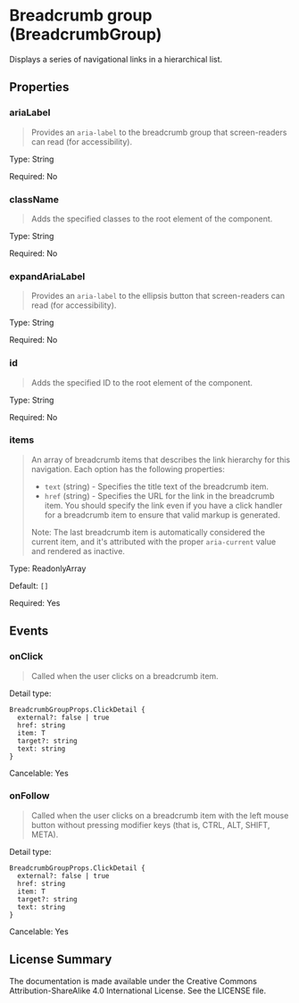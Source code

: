 # Breadcrumb group (BreadcrumbGroup)

Displays a series of navigational links in a hierarchical list.



## Properties



### ariaLabel

> Provides an `aria-label` to the breadcrumb group that screen-readers can read (for accessibility).

Type: String

Required: No


### className

> Adds the specified classes to the root element of the component.

Type: String

Required: No


### expandAriaLabel

> Provides an `aria-label` to the ellipsis button that screen-readers can read (for accessibility).

Type: String

Required: No


### id

> Adds the specified ID to the root element of the component.

Type: String

Required: No


### items

> An array of breadcrumb items that describes the link hierarchy for this navigation.
> Each option has the following properties:
> * `text` (string) - Specifies the title text of the breadcrumb item.
> * `href` (string) - Specifies the URL for the link in the breadcrumb item.
> You should specify the link even if you have a click handler for a breadcrumb item
> to ensure that valid markup is generated.
> 
> Note: The last breadcrumb item is automatically considered the current item, and it's
> attributed with the proper `aria-current` value and rendered as inactive.
> 

Type: ReadonlyArray<T>

Default: `[]`

Required: Yes







## Events



### onClick

> Called when the user clicks on a breadcrumb item.

Detail type: 
```
BreadcrumbGroupProps.ClickDetail {
  external?: false | true
  href: string
  item: T
  target?: string
  text: string
}
```

Cancelable: Yes



### onFollow

> Called when the user clicks on a breadcrumb item with the left mouse button
> without pressing modifier keys (that is, CTRL, ALT, SHIFT, META).

Detail type: 
```
BreadcrumbGroupProps.ClickDetail {
  external?: false | true
  href: string
  item: T
  target?: string
  text: string
}
```

Cancelable: Yes






## License Summary

The documentation is made available under the Creative Commons Attribution-ShareAlike 4.0 International License. See the LICENSE file.
